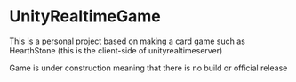 # UnityRealtimeGame
This is a personal project based on making a card game such as HearthStone (this is the client-side of unityrealtimeserver)

Game is under construction meaning that there is no build or official release

